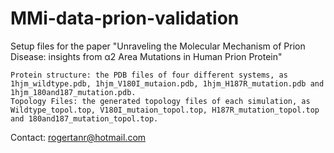 # MMi-data-prion-validation

Setup files for the paper "Unraveling the Molecular Mechanism of Prion Disease: insights from α2 Area Mutations in Human Prion Protein"
```
Protein structure: the PDB files of four different systems, as 1hjm_wildtype.pdb, 1hjm_V180I_mutaion.pdb, 1hjm_H187R_mutation.pdb and 1hjm_180and187_mutation.pdb.
Topology Files: the generated topology files of each simulation, as Wildtype_topol.top, V180I_mutaion_topol.top, H187R_mutation_topol.top and 180and187_mutation_topol.top.
```
Contact: rogertanr@hotmail.com

